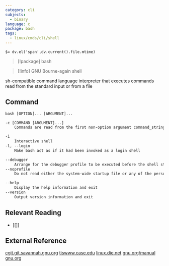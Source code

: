 ```yaml
---
category: cli
subjects:
  - binary
language: c
package: bash
tags:
  - linux/cmds/cli/shell
---
```


`$= dv.el('span',dv.current().file.mtime)`
> [!package] bash

> [!info] GNU Bourne-again shell

sh-compatible command language interpreter that executes commands read from the standard input or from a file

## Command
```txt
bash [OPTION]... [ARGUMENT]...

-c [COMMAND [ARGUMENT]...]
	Commands are read from the first non-option argument command_string

-i
	Interactive shell
-l, --login
	Make bash act as if it had been invoked as a login shell

--debugger
	Arrange for the debugger profile to be executed before the shell starts
--noprofile
	Do not read either the system-wide startup file or any of the personal initialization files

--help
	Display the help information and exit 
--version
	Output version information and exit
```

## Relevant Reading
- [[]]

## External Reference
[cgit.git.savannah.gnu.org](https://cgit.git.savannah.gnu.org/cgit/bash.git/)
[tiswww.case.edu](https://tiswww.case.edu/php/chet/bash/bashtop.html)
[linux.die.net](https://linux.die.net/man/1/bash)
[gnu.org/manual](https://www.gnu.org/software/bash/manual/bash.html)
[gnu.org](https://www.gnu.org/software/bash/)